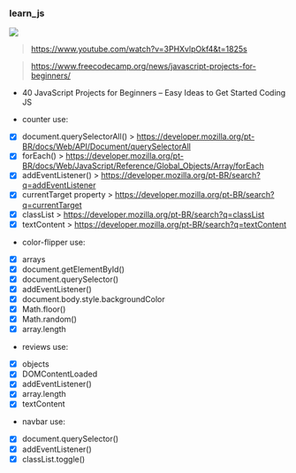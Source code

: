 ### learn_js

<img src="https://img.shields.io/static/v1?label=js&message=Linguagem&color=blue&style=for-the-badge&logo=JavaScript"/>

>https://www.youtube.com/watch?v=3PHXvlpOkf4&t=1825s

>https://www.freecodecamp.org/news/javascript-projects-for-beginners/

- 40 JavaScript Projects for Beginners – Easy Ideas to Get Started Coding JS

- counter
use:

- [X] document.querySelectorAll() > https://developer.mozilla.org/pt-BR/docs/Web/API/Document/querySelectorAll
- [X] forEach() > https://developer.mozilla.org/pt-BR/docs/Web/JavaScript/Reference/Global_Objects/Array/forEach
- [X] addEventListener() > https://developer.mozilla.org/pt-BR/search?q=addEventListener
- [X] currentTarget property > https://developer.mozilla.org/pt-BR/search?q=currentTarget
- [X] classList > https://developer.mozilla.org/pt-BR/search?q=classList
- [X] textContent > https://developer.mozilla.org/pt-BR/search?q=textContent

- color-flipper
use:

- [X] arrays
- [X] document.getElementById()
- [X] document.querySelector()
- [X] addEventListener()
- [X] document.body.style.backgroundColor
- [X] Math.floor()
- [X] Math.random()
- [X] array.length

- reviews
use:

- [X] objects
- [X] DOMContentLoaded
- [X] addEventListener()
- [X] array.length
- [X] textContent

 - navbar
 use:

- [X] document.querySelector()
- [X] addEventListener()
- [X] classList.toggle()
